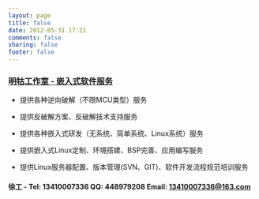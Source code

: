 ```yaml
---
layout: page
title: false
date: 2012-05-31 17:21
comments: false
sharing: false
footer: false
---
```


### [明牯工作室 - 嵌入式软件服务](http://mg-studio.taobao.com)

*	提供各种逆向破解（不限MCU类型）服务

*	提供反破解方案、反破解技术支持服务

*	提供各种嵌入式研发（无系统、简单系统、Linux系统）服务

*	提供嵌入式Linux定制、环境搭建、BSP完善、应用编写服务

*	提供Linux服务器配置、版本管理(SVN、GIT)、软件开发流程规范培训服务

#### 徐工 - Tel: 13410007336 QQ: 448979208 Email: 13410007336@163.com ####

